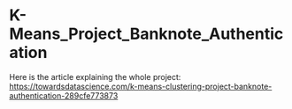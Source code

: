 # K-Means_Project_Banknote_Authentication
Here is the article explaining the whole project: https://towardsdatascience.com/k-means-clustering-project-banknote-authentication-289cfe773873
